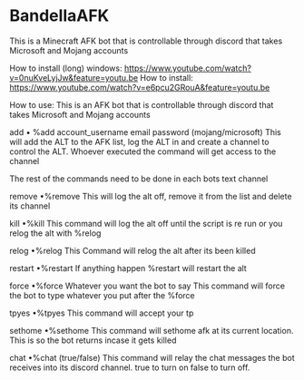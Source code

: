 # BandellaAFK
This is a Minecraft AFK bot that is controllable through discord that takes Microsoft and Mojang accounts

How to install (long) windows: https://www.youtube.com/watch?v=0nuKveLyjJw&feature=youtu.be
How to install: https://www.youtube.com/watch?v=e6pcu2GRouA&feature=youtu.be


How to use:
This is an AFK bot that is controllable through discord that takes Microsoft and Mojang accounts


add
• %add account_username email password (mojang/microsoft)
This will add the ALT to the AFK list, log the ALT in and create a channel to control the ALT. Whoever executed the command will get access to the channel

The rest of the commands need to be done in each bots text channel

remove
•%remove
This will log the alt off, remove it from the list and delete its channel

kill
•%kill
This command will log the alt off until the script is re run or you relog the alt with %relog

relog
•%relog
This Command will relog the alt after its been killed

restart
•%restart
If anything happen %restart will restart the alt

force
•%force Whatever you want the bot to say
This command will force the bot to type whatever you put after the %force 

tpyes
•%tpyes
This command will accept your tp

sethome
•%sethome
This command will sethome afk at its current location. This is so the bot returns incase it gets killed

chat
•%chat (true/false)
This command will relay the chat messages the bot receives into its discord channel. true to turn on false to turn off.
